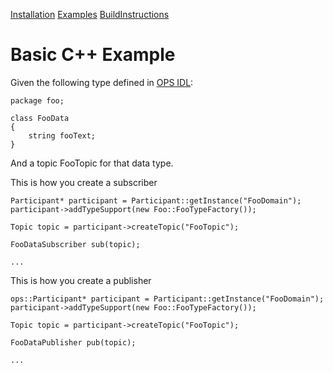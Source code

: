 [Installation](Installation.md) [Examples](SimpleCpp.md) [BuildInstructions](BuildInstructions.md)

# Basic C++ Example #

Given the following type defined in [OPS IDL](IDLCompilerTutorial.md):

```
package foo;

class FooData
{
    string fooText;
}
```

And a topic FooTopic for that data type.

This is how you create a subscriber

```
Participant* participant = Participant::getInstance("FooDomain");
participant->addTypeSupport(new Foo::FooTypeFactory());

Topic topic = participant->createTopic("FooTopic");

FooDataSubscriber sub(topic);

...
```

This is how you create a publisher

```
ops::Participant* participant = Participant::getInstance("FooDomain");
participant->addTypeSupport(new Foo::FooTypeFactory());

Topic topic = participant->createTopic("FooTopic");

FooDataPublisher pub(topic);

...
```
